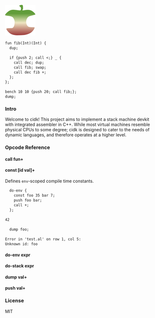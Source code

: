 ![Logo](logo.png)
  
```
fun fib(Int)(Int) {
  dup;
    
  if {push 2; call <;} _ {
    call dec; dup;
    call fib; swap;
    call dec fib +;
  };
};

bench 10 10 {push 20; call fib;};
dump;
```

### Intro
Welcome to cidk! This project aims to implement a stack machine devkit with integrated assembler in C++. While most virtual machines resemble physical CPUs to some degree; cidk is designed to cater to the needs of dynamic languages, and therefore operates at a higher level.

### Opcode Reference

#### call fun+

#### const [id val]+
Defines `env`-scoped compile time constants.

```
  do-env {
    const foo 35 bar 7;
    push foo bar;
    call +;
  };
  
42

  dump foo;

Error in 'test.al' on row 1, col 5:
Unknown id: foo
```

#### do-env expr

#### do-stack expr

#### dump val+

#### push val+

### License
MIT